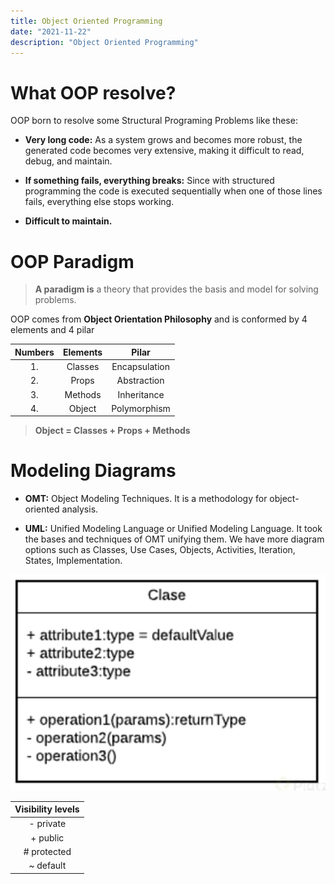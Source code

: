 ```yaml
---
title: Object Oriented Programming
date: "2021-11-22"
description: "Object Oriented Programming"
---
```


<!-- date: año-mes-día -->

# What OOP resolve?

OOP born to resolve some Structural Programing Problems like these:

- **Very long code:** As a system grows and becomes more robust, the generated code becomes very extensive, making it difficult to read, debug, and maintain.

- **If something fails, everything breaks:** Since with structured programming the code is executed sequentially when one of those lines fails, everything else stops working.

- **Difficult to maintain.**

# OOP Paradigm

> **A paradigm is** a theory that provides the basis and model for solving problems.

OOP comes from **Object Orientation Philosophy** and is conformed by 4 elements and 4 pilar

| Numbers | Elements |     Pilar     |
| :-----: | :------: | :-----------: |
|   1.    | Classes  | Encapsulation |
|   2.    |  Props   |  Abstraction  |
|   3.    | Methods  |  Inheritance  |
|   4.    |  Object  | Polymorphism  |

> **Object = Classes + Props + Methods**

# Modeling Diagrams

- **OMT:** Object Modeling Techniques. It is a methodology for object-oriented analysis.

- **UML:** Unified Modeling Language or Unified Modeling Language. It took the bases and techniques of OMT unifying them. We have more diagram options such as Classes, Use Cases, Objects, Activities, Iteration, States, Implementation.

![UML](./img/uml.png)

| Visibility levels |
| :---------------: |
|     - private     |
|     + public      |
|    # protected    |
|     ~ default     |
